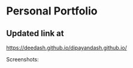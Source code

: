 # Personal Portfolio
## Updated link at
https://deedash.github.io/dipayandash.github.io/

Screenshots:
